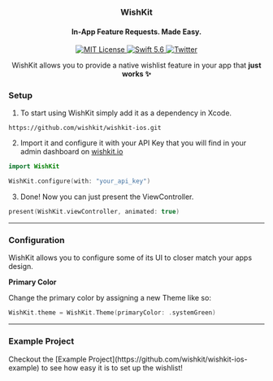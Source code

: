 <h3 align="center">WishKit</h1>
<h4 align="center"> In-App Feature Requests. Made Easy. </h2>
<p align="center">
	<a href="LICENSE">
        	<img src="https://img.shields.io/badge/license-MIT-00c573.svg" alt="MIT License">
	</a>
	<a href="https://swift.org">
        	<img src="https://img.shields.io/badge/swift-5.6-00c573.svg" alt="Swift 5.6">
	</a>
	<a href="https://twitter.com/mywishkit" target="_blank">
        	<img src="https://img.shields.io/badge/twitter-@mywishkit-00c573.svg" alt="Twitter">
	</a>
</p>
<p align="center">
WishKit allows you to provide a native wishlist feature in your app that <b>just works ✨</b> <br/>
</p>

<h3>
	<b> Setup </b>
</h3>

1. To start using WishKit simply add it as a dependency in Xcode.
```
https://github.com/wishkit/wishkit-ios.git
```

2. Import it and configure it with your API Key that you will find in your admin dashboard on <a href="https://wishkit.io/dashboard" target="_blank">wishkit.io</a>
```swift
import WishKit

WishKit.configure(with: "your_api_key")
```

3. Done! Now you can just present the ViewController.
```swift
present(WishKit.viewController, animated: true)
```

<hr/>

<h3>
	<b> Configuration </b>
</h3>

WishKit allows you to configure some of its UI to closer match your apps design.

<b>Primary Color</b>

Change the primary color by assigning a new Theme like so:
```swift
WishKit.theme = WishKit.Theme(primaryColor: .systemGreen)
```

<hr/>

<h3>
	<b> Example Project </b>
</h3>
Checkout the [Example Project](https://github.com/wishkit/wishkit-ios-example) to see how easy it is to set up the wishlist!
